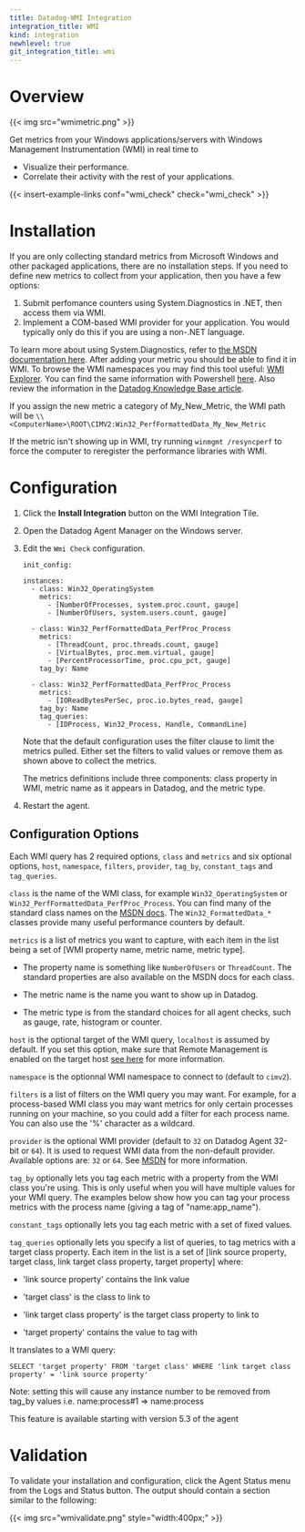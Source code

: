 ```yaml
---
title: Datadog-WMI Integration
integration_title: WMI
kind: integration
newhlevel: true
git_integration_title: wmi
---
```


# Overview

{{< img src="wmimetric.png" >}}

Get metrics from your Windows applications/servers with Windows Management Instrumentation (WMI) in real time to

* Visualize their performance.
* Correlate their activity with the rest of your applications.

{{< insert-example-links conf="wmi_check" check="wmi_check" >}}

# Installation

If you are only collecting standard metrics from Microsoft Windows and other packaged applications, there are no installation steps. If you need to define new metrics to collect from your application, then you have a few options:

1.  Submit perfomance counters using System.Diagnostics in .NET, then access them via WMI.
2.  Implement a COM-based WMI provider for your application. You would typically only do this if you are using a non-.NET language.

To learn more about using System.Diagnostics, refer to [the MSDN documentation here](https://msdn.microsoft.com/en-us/library/system.diagnostics.performancecounter(v=vs.110).aspx). After adding your metric you should be able to find it in WMI. To browse the WMI namespaces you may find this tool useful: [WMI Explorer](https://wmie.codeplex.com/). You can find the same information with Powershell [here](https://msdn.microsoft.com/en-us/powershell/scripting/getting-started/cookbooks/getting-wmi-objects--get-wmiobject-). Also review the information in the [Datadog Knowledge Base article](https://help.datadoghq.com/hc/en-us/articles/205016075-How-to-retrieve-WMI-metrics).

If you assign the new metric a category of My_New_Metric, the WMI path will be
`\\<ComputerName>\ROOT\CIMV2:Win32_PerfFormattedData_My_New_Metric`

If the metric isn't showing up in WMI, try running `winmgmt /resyncperf` to force the computer to reregister the performance libraries with WMI.


# Configuration

1.  Click the **Install Integration** button on the WMI Integration Tile.
2.  Open the Datadog Agent Manager on the Windows server.
3.  Edit the `Wmi Check` configuration.

        init_config:

        instances:
          - class: Win32_OperatingSystem
            metrics:
              - [NumberOfProcesses, system.proc.count, gauge]
              - [NumberOfUsers, system.users.count, gauge]

          - class: Win32_PerfFormattedData_PerfProc_Process
            metrics:
              - [ThreadCount, proc.threads.count, gauge]
              - [VirtualBytes, proc.mem.virtual, gauge]
              - [PercentProcessorTime, proc.cpu_pct, gauge]
            tag_by: Name

          - class: Win32_PerfFormattedData_PerfProc_Process
            metrics:
              - [IOReadBytesPerSec, proc.io.bytes_read, gauge]
            tag_by: Name
            tag_queries:
              - [IDProcess, Win32_Process, Handle, CommandLine]

    Note that the default configuration uses the filter clause to limit the metrics pulled. Either set the filters to valid values or remove them as shown above to collect the metrics.

    The metrics definitions include three components: class property in WMI, metric name as it appears in Datadog, and the metric type.

4.  Restart the agent.

## Configuration Options

Each WMI query has 2 required options, `class` and `metrics` and six optional options, `host`, `namespace`, `filters`, `provider`, `tag_by`, `constant_tags` and `tag_queries`.

`class` is the name of the WMI class, for example `Win32_OperatingSystem` or `Win32_PerfFormattedData_PerfProc_Process`. You can find many of the standard class names on the [MSDN docs](http://msdn.microsoft.com/en-us/library/windows/desktop/aa394084.aspx). The `Win32_FormattedData_*` classes provide many useful performance counters by default.

`metrics` is a list of metrics you want to capture, with each item in the
list being a set of \[WMI property name, metric name, metric type].

- The property name is something like `NumberOfUsers` or `ThreadCount`.
  The standard properties are also available on the MSDN docs for each
  class.

- The metric name is the name you want to show up in Datadog.

- The metric type is from the standard choices for all agent checks, such as gauge, rate, histogram or counter.

`host` is the optional target of the WMI query, `localhost` is assumed by default. If you set this option, make sure that Remote Management is enabled on the target host [see here](https://technet.microsoft.com/en-us/library/Hh921475.aspx) for more information.

`namespace` is the optionnal WMI namespace to connect to (default to `cimv2`).

`filters` is a list of filters on the WMI query you may want. For example, for a process-based WMI class you may want metrics for only certain processes running on your machine, so you could add a filter for each process name. You can also use the '%' character as a wildcard.

`provider` is the optional WMI provider (default to `32` on Datadog Agent 32-bit or `64`). It is used to request WMI data from the non-default provider. Available options are: `32` or `64`.
See [MSDN](https://msdn.microsoft.com/en-us/library/aa393067.aspx) for more information.

`tag_by` optionally lets you tag each metric with a property from the WMI class you're using. This is only useful when you will have multiple values for your WMI query. The examples below show how you can tag your process metrics with the process name (giving a tag of "name:app_name").

`constant_tags` optionally lets you tag each metric with a set of fixed values.

`tag_queries` optionally lets you specify a list of queries, to tag metrics with a target class property. Each item in the list is a set of \[link source property, target class, link target class property, target property] where:

- 'link source property' contains the link value

- 'target class' is the class to link to

- 'link target class property' is the target class property to link to

- 'target property' contains the value to tag with

It translates to a WMI query:

    SELECT 'target property' FROM 'target class' WHERE 'link target class property' = 'link source property'

Note: setting this will cause any instance number to be removed from tag_by values
 i.e. name:process#1 => name:process

This feature is available starting with version 5.3 of the agent




# Validation

To validate your installation and configuration, click the Agent Status menu from the Logs and Status button. The output should contain a section similar to the following:

{{< img src="wmivalidate.png" style="width:400px;" >}}





